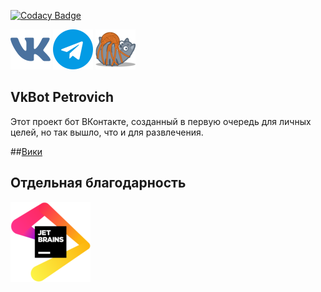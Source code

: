 [![Codacy Badge](https://api.codacy.com/project/badge/Grade/902a018f7e0c4e5d9a823e974a972742)](https://app.codacy.com/manual/Xoma163/petrovich?utm_source=github.com&utm_medium=referral&utm_content=Xoma163/petrovich&utm_campaign=Badge_Grade_Settings)

[![VK Bot](readme/vk.png)](https://vk.com/igor_petrovich_ksta)
[![Telegram Bot](readme/tg.png)](https://t.me/igor_petrovich_ksta_bot)
[![Website](staticfiles/favicon_64.png)](https://andrewsha.net)

## VkBot Petrovich

Этот проект бот ВКонтакте, созданный в первую очередь для личных целей, но так вышло, что и для развлечения.

##[Вики](https://github.com/Xoma163/petrovich/wiki) 

## Отдельная благодарность

[![JetBrains](readme/jetbrains.png)](https://www.jetbrains.com/?from=petrovich)